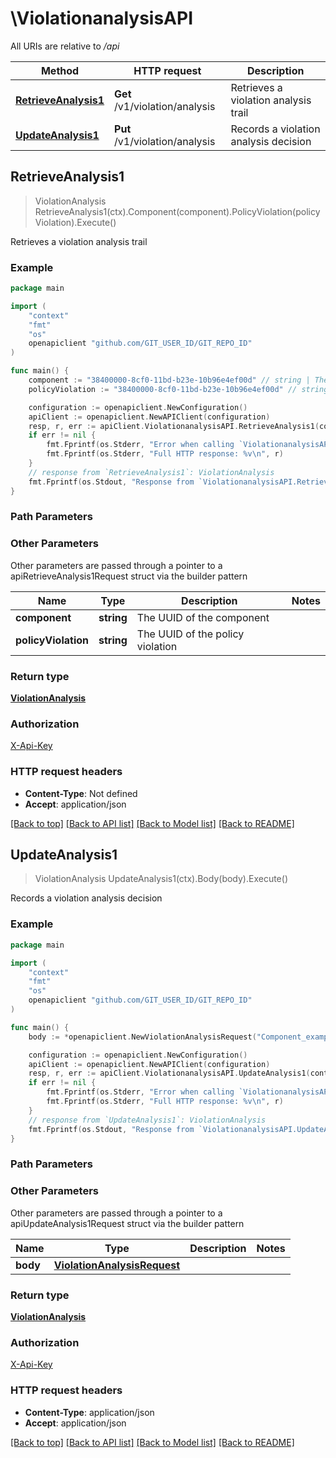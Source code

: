 # \ViolationanalysisAPI

All URIs are relative to */api*

Method | HTTP request | Description
------------- | ------------- | -------------
[**RetrieveAnalysis1**](ViolationanalysisAPI.md#RetrieveAnalysis1) | **Get** /v1/violation/analysis | Retrieves a violation analysis trail
[**UpdateAnalysis1**](ViolationanalysisAPI.md#UpdateAnalysis1) | **Put** /v1/violation/analysis | Records a violation analysis decision



## RetrieveAnalysis1

> ViolationAnalysis RetrieveAnalysis1(ctx).Component(component).PolicyViolation(policyViolation).Execute()

Retrieves a violation analysis trail



### Example

```go
package main

import (
	"context"
	"fmt"
	"os"
	openapiclient "github.com/GIT_USER_ID/GIT_REPO_ID"
)

func main() {
	component := "38400000-8cf0-11bd-b23e-10b96e4ef00d" // string | The UUID of the component
	policyViolation := "38400000-8cf0-11bd-b23e-10b96e4ef00d" // string | The UUID of the policy violation

	configuration := openapiclient.NewConfiguration()
	apiClient := openapiclient.NewAPIClient(configuration)
	resp, r, err := apiClient.ViolationanalysisAPI.RetrieveAnalysis1(context.Background()).Component(component).PolicyViolation(policyViolation).Execute()
	if err != nil {
		fmt.Fprintf(os.Stderr, "Error when calling `ViolationanalysisAPI.RetrieveAnalysis1``: %v\n", err)
		fmt.Fprintf(os.Stderr, "Full HTTP response: %v\n", r)
	}
	// response from `RetrieveAnalysis1`: ViolationAnalysis
	fmt.Fprintf(os.Stdout, "Response from `ViolationanalysisAPI.RetrieveAnalysis1`: %v\n", resp)
}
```

### Path Parameters



### Other Parameters

Other parameters are passed through a pointer to a apiRetrieveAnalysis1Request struct via the builder pattern


Name | Type | Description  | Notes
------------- | ------------- | ------------- | -------------
 **component** | **string** | The UUID of the component | 
 **policyViolation** | **string** | The UUID of the policy violation | 

### Return type

[**ViolationAnalysis**](ViolationAnalysis.md)

### Authorization

[X-Api-Key](../README.md#X-Api-Key)

### HTTP request headers

- **Content-Type**: Not defined
- **Accept**: application/json

[[Back to top]](#) [[Back to API list]](../README.md#documentation-for-api-endpoints)
[[Back to Model list]](../README.md#documentation-for-models)
[[Back to README]](../README.md)


## UpdateAnalysis1

> ViolationAnalysis UpdateAnalysis1(ctx).Body(body).Execute()

Records a violation analysis decision



### Example

```go
package main

import (
	"context"
	"fmt"
	"os"
	openapiclient "github.com/GIT_USER_ID/GIT_REPO_ID"
)

func main() {
	body := *openapiclient.NewViolationAnalysisRequest("Component_example", "PolicyViolation_example") // ViolationAnalysisRequest |  (optional)

	configuration := openapiclient.NewConfiguration()
	apiClient := openapiclient.NewAPIClient(configuration)
	resp, r, err := apiClient.ViolationanalysisAPI.UpdateAnalysis1(context.Background()).Body(body).Execute()
	if err != nil {
		fmt.Fprintf(os.Stderr, "Error when calling `ViolationanalysisAPI.UpdateAnalysis1``: %v\n", err)
		fmt.Fprintf(os.Stderr, "Full HTTP response: %v\n", r)
	}
	// response from `UpdateAnalysis1`: ViolationAnalysis
	fmt.Fprintf(os.Stdout, "Response from `ViolationanalysisAPI.UpdateAnalysis1`: %v\n", resp)
}
```

### Path Parameters



### Other Parameters

Other parameters are passed through a pointer to a apiUpdateAnalysis1Request struct via the builder pattern


Name | Type | Description  | Notes
------------- | ------------- | ------------- | -------------
 **body** | [**ViolationAnalysisRequest**](ViolationAnalysisRequest.md) |  | 

### Return type

[**ViolationAnalysis**](ViolationAnalysis.md)

### Authorization

[X-Api-Key](../README.md#X-Api-Key)

### HTTP request headers

- **Content-Type**: application/json
- **Accept**: application/json

[[Back to top]](#) [[Back to API list]](../README.md#documentation-for-api-endpoints)
[[Back to Model list]](../README.md#documentation-for-models)
[[Back to README]](../README.md)

